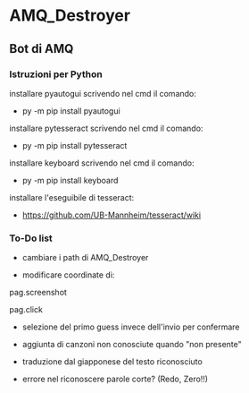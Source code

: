 # AMQ_Destroyer

## Bot di AMQ

### Istruzioni per Python

installare pyautogui scrivendo nel cmd il comando:

- py -m pip install pyautogui

installare pytesseract scrivendo nel cmd il comando:

- py -m pip install pytesseract

installare keyboard scrivendo nel cmd il comando:

- py -m pip install keyboard

installare l'eseguibile di tesseract:

- https://github.com/UB-Mannheim/tesseract/wiki

### To-Do list

- cambiare i path di AMQ_Destroyer

- modificare coordinate di:

pag.screenshot

pag.click

- selezione del primo guess invece dell'invio per confermare

- aggiunta di canzoni non conosciute quando "non presente"

- traduzione dal giapponese del testo riconosciuto

- errore nel riconoscere parole corte? (Redo, Zero!!)